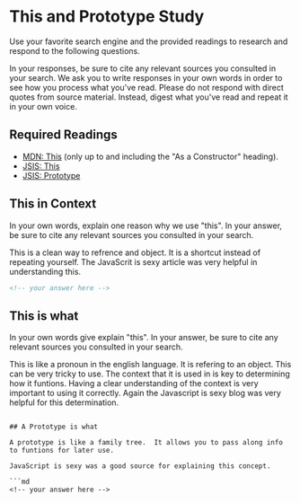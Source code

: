 # This and Prototype Study

Use your favorite search engine and the provided readings to research and
respond to the following questions.

In your responses, be sure to cite any relevant sources you consulted in your
search. We ask you to write responses in your own words in order to see how you
process what you've read. Please do not respond with direct quotes from source
material. Instead, digest what you've read and repeat it in your own voice.

## Required Readings

-   [MDN: This](https://developer.mozilla.org/en-US/docs/Web/JavaScript/Reference/Operators/this)
(only up to and including the "As a Constructor" heading).
-   [JSIS: This](http://javascriptissexy.com/understand-javascripts-this-with-clarity-and-master-it/)
-   [JSIS: Prototype](http://javascriptissexy.com/javascript-prototype-in-plain-detailed-language/)

## This in Context

In your own words, explain one reason why we use "this". In your answer, be
sure to cite any relevant sources you consulted in your search.

This is a clean way to refrence and object.  It is a shortcut instead of repeating yourself.  The JavaScrit is sexy article was very helpful in understanding this.

```md
<!-- your answer here -->
```

## This is what

In your own words give explain "this".  In your answer, be
sure to cite any relevant sources you consulted in your search.

This is like a pronoun in the english language.  It is refering to an object.  This can be very tricky to use.  The context that it is used in is key to determining how it funtions.  Having a clear understanding of the context is very important to using it correctly.  Again the Javascript is sexy blog was very helpful for this determination.
```

## A Prototype is what

A prototype is like a family tree.  It allows you to pass along info to funtions for later use.

JavaScript is sexy was a good source for explaining this concept.

```md
<!-- your answer here -->
```
